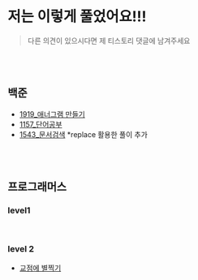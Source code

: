 # 저는 이렇게 풀었어요!!!
> 다른 의견이 있으시다면 제 티스토리 댓글에 남겨주세요

<br><br>
## 백준
<ul>
  <li>
    <a href="https://codebene.tistory.com/163">1919_애너그램 만들기</a>
  </li>
  <li>
    <a href="https://codebene.tistory.com/165">1157_단어공부</a>
  </li>
    <li>
    <a href="https://www.tistory.com/">1543_문서검색</a> *replace 활용한 풀이 추가
  </li>
<!--   <li>
    <a href="https://www.tistory.com/">1543_문서검색</a> *replace 활용한 풀이 추가
  </li> -->
</ul>

<br><br>
## 프로그래머스
### level1

<br>

### level 2
<ul>
  <li>
    <a href="https://codebene.tistory.com/159">교점에 별찍기</a>
  </li>
</ul>



